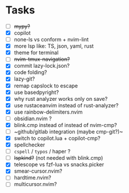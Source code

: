 # Tasks

- [ ] ~~mypy?~~
- [x] copilot
- [ ] none-ls vs conform + nvim-lint
- [x] more lsp like: TS, json, yaml, rust
- [x] theme for terminal
- [ ] ~~nvim-tmux-navigation?~~
- [x] commit lazy-lock.json?
- [x] code folding?
- [x] lazy-git?
- [x] remap capslock to escape
- [x] use basedpyright?
- [x] why rust analyzer works only on save?
- [x] use rustaceanvim instead of rust-analyzer?
- [x] use rainbow-delimiters.nvim
- [ ] obsidian.nvim ?
- [X] blink.cmp instead of instead of nvim-cmp?
- [ ] ~github/gitlab integration (maybe cmp-git?)~
- [x] switch to copilot.lua + copilot-cmp?
- [x] spellchecker
- [ ] `cspell` / `typos` / haper ?
- [ ] ~~lspkind?~~ (not needed with blink.cmp)
- [x] telescope vs fzf-lua vs snacks.picker
- [x] smear-cursor.nvim?
- [ ] hardtime.nvim?
- [ ] multicursor.nvim?
